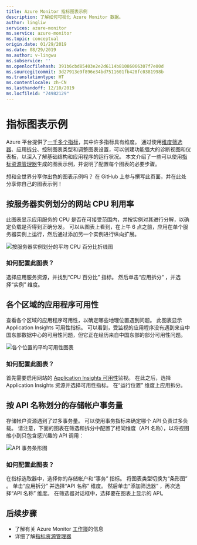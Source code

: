 ```yaml
---
title: Azure Monitor 指标图表示例
description: 了解如何可视化 Azure Monitor 数据。
author: lingliw
services: azure-monitor
ms.service: azure-monitor
ms.topic: conceptual
origin.date: 01/29/2019
ms.date: 08/29/2019
ms.author: v-lingwu
ms.subservice: ''
ms.openlocfilehash: 391b6cbd85403e2e2d6114b81086066307f7e00d
ms.sourcegitcommit: 3d27913e9f896e34bd7511601fb428fc0381998b
ms.translationtype: HT
ms.contentlocale: zh-CN
ms.lasthandoff: 12/10/2019
ms.locfileid: "74982129"
---
```

# <a name="metric-chart-samples"></a>指标图表示例

Azure 平台提供了[一千多个指标](/azure-monitor/platform/metrics-supported)，其中许多指标具有维度。 通过使用[维度筛选器](/azure-monitor/platform/metrics-charts)、应用[拆分](/azure-monitor/platform/metrics-charts)、控制图表类型和调整图表设置，可以创建功能强大的诊断视图和仪表板，以深入了解基础结构和应用程序的运行状况。 本文介绍了一些可以使用[指标资源管理器](/azure-monitor/platform/metrics-charts)生成的图表示例，并说明了配置每个图表的必要步骤。

想和全世界分享你出色的图表示例吗？ 在 GitHub 上参与撰写此页面，并在此处分享你自己的图表示例！

## <a name="website-cpu-utilization-by-server-instances"></a>按服务器实例划分的网站 CPU 利用率

此图表显示应用服务的 CPU 是否在可接受范围内，并按实例对其进行分解，以确定负载是否得到正确分发。 可以从图表上看到，在上午 6 点之前，应用在单个服务器实例上运行，然后通过添加另一个实例进行纵向扩展。

![按服务器实例划分的平均 CPU 百分比折线图](./media/metric-chart-samples/cpu-by-instance.png)

### <a name="how-to-configure-this-chart"></a>如何配置此图表？

选择应用服务资源，并找到“CPU 百分比”  指标。 然后单击“应用拆分”  ，并选择“实例”  维度。

## <a name="application-availability-by-region"></a>各个区域的应用程序可用性

查看各个区域的应用程序可用性，以确定哪些地理位置遇到问题。 此图表显示 Application Insights 可用性指标。 可以看到，受监视的应用程序没有遇到来自中国东部数据中心的可用性问题，但它正在经历来自中国东部的部分可用性问题。

![各个位置的平均可用性图表](./media/metric-chart-samples/availability-run-location.png)

### <a name="how-to-configure-this-chart"></a>如何配置此图表？

首先需要启用网站的 [Application Insights 可用性](/azure-monitor/app/monitor-web-app-availability)监视。 在此之后，选择 Application Insights 资源并选择可用性指标。 在“运行位置”  维度上应用拆分。

## <a name="volume-of-storage-account-transactions-by-api-name"></a>按 API 名称划分的存储帐户事务量

存储帐户资源遇到了过多事务量。 可以使用事务指标来确定哪个 API 负责过多负载。 请注意，下面的图表在筛选和拆分中配置了相同维度（API 名称），以将视图缩小到只包含感兴趣的 API 调用：

![API 事务条形图](./media/metric-chart-samples/transactions-by-api.png)

### <a name="how-to-configure-this-chart"></a>如何配置此图表？

在指标选取器中，选择你的存储帐户和“事务”  指标。 将图表类型切换为“条形图”  。 单击“应用拆分”  并选择“API 名称”  维度。 然后单击“添加筛选器”  ，再次选择“API 名称”  维度。 在筛选器对话框中，选择要在图表上显示的 API。

## <a name="next-steps"></a>后续步骤

* 了解有关 Azure Monitor [工作簿](../../azure-monitor/app/usage-workbooks.md)的信息
* 详细了解[指标资源管理器](metrics-charts.md)